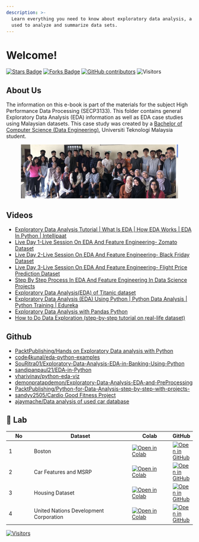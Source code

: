 ```yaml
---
description: >-
  Learn everything you need to know about exploratory data analysis, a method
  used to analyze and summarize data sets.
---
```


# Welcome!

[![Stars Badge](https://img.shields.io/github/stars/drshahizan/Python\_EDA)](https://github.com/drshahizan/Python\_EDA/stargazers) [![Forks Badge](https://img.shields.io/github/forks/drshahizan/Python\_EDA)](https://github.com/drshahizan/Python\_EDA/network/members) [![GitHub contributors](https://img.shields.io/github/contributors/drshahizan/Python\_EDA?color=2b9348)](https://github.com/drshahizan/Python\_EDA/graphs/contributors) ![Visitors](https://api.visitorbadge.io/api/visitors?path=https%3A%2F%2Fgithub.com%2Fdrshahizan%2FPython\_EDA\&labelColor=%23d9e3f0\&countColor=%23697689\&style=flat)

## About Us

The information on this e-book is part of the materials for the subject High Performance Data Processing (SECP3133). This folder contains general Exploratory Data Analysis (EDA) information as well as EDA case studies using Malaysian datasets. This case study was created by a [Bachelor of Computer Science (Data Engineering)](https://comp.utm.my/bachelor-of-computer-science-data-engineering/), Universiti Teknologi Malaysia student.

<figure><img src=".gitbook/assets/hpdp1.jpeg" alt=""><figcaption></figcaption></figure>

## Videos

* [Exploratory Data Analysis Tutorial | What Is EDA | How EDA Works | EDA In Python | Intellipaat](https://www.youtube.com/watch?v=oS12x4GjLjM)
* [Live Day 1-Live Session On EDA And Feature Engineering- Zomato Dataset](https://www.youtube.com/watch?v=F-X82zhIfBo\&t=91s)
* [Live Day 2-Live Session On EDA And Feature Engineering- Black Friday Dataset](https://www.youtube.com/watch?v=cGez1q4iOFU)
* [Live Day 3-Live Session On EDA And Feature Engineering- Flight Price Prediction Dataset](https://www.youtube.com/watch?v=v5dqavbyE-I)
* [Step By Step Process In EDA And Feature Engineering In Data Science Projects](https://www.youtube.com/watch?v=xhB-dmKmzRk)
* [Exploratory Data Analysis(EDA) of Titanic dataset](https://www.youtube.com/watch?v=Ea\_KAcdv1vs)
* [Exploratory Data Analysis (EDA) Using Python | Python Data Analysis | Python Training | Edureka](https://www.youtube.com/watch?v=-o3AxdVcUtQ)
* [Exploratory Data Analysis with Pandas Python](https://www.youtube.com/watch?v=xi0vhXFPegw)
* [How to Do Data Exploration (step-by-step tutorial on real-life dataset)](https://www.youtube.com/watch?v=OY4eQrekQvs)

## Github

* [PacktPublishing/Hands on Exploratory Data analysis with Python](https://github.com/PacktPublishing/Hands-on-Exploratory-Data-Analysis-with-Python)
* [code4kunal/eda-python-examples](https://github.com/code4kunal/eda-python-examples)
* [SouRitra01/Exploratory-Data-Analysis-EDA-in-Banking-Using-Python](https://github.com/SouRitra01/Exploratory-Data-Analysis-EDA-in-Banking-Python-Project-)
* [sandipanpaul21/EDA-in-Python](https://github.com/sandipanpaul21/EDA-in-Python)
* [vharivinay/python-eda-viz](https://github.com/vharivinay/python-eda-viz)
* [demonpratapdemon/Exploratory-Data-Analysis-EDA-and-PreProcessing](https://github.com/demonpratapdemon/Exploratory-Data-Analysis-EDA-and-PreProcessing)
* [PacktPublishing/Python-for-Data-Analysis-step-by-step-with-projects-](https://github.com/PacktPublishing/Python-for-Data-Analysis-step-by-step-with-projects-/blob/main/Solution\_practice\_exercise%2B\(eda\).ipynb)
* [sandyy2505/Cardio Good Fitness Project](https://github.com/sandyy2505/EDA)
* [ajaymache/Data analysis of used car database](https://github.com/ajaymache/data-analysis-using-python)

## 📖 Lab

<table><thead><tr><th width="77">No</th><th width="358">Dataset</th><th width="133">Colab</th><th>GitHub</th></tr></thead><tbody><tr><td>1</td><td>Boston</td><td><a href="https://colab.research.google.com/drive/1DjKNfvPGkYyHQWpiEdyK4ozm-nXVa43D#scrollTo=nzh3zNvXEOOn"><img src="https://img.shields.io/static/v1?label=&#x26;message=Colab&#x26;labelColor=grey&#x26;color=blue&#x26;logo=google-colab" alt="Open in Colab"></a></td><td><a href="https://github.com/drshahizan/Python_EDA/blob/main/lab/Lab_1_ml_exploratory_data_analysis.ipynb"><img src="https://img.shields.io/static/v1?label=&#x26;message=GitHub&#x26;labelColor=grey&#x26;color=blue&#x26;logo=github" alt="Open in GitHub"></a></td></tr><tr><td>2</td><td>Car Features and MSRP</td><td><a href="https://colab.research.google.com/drive/1E99RyuEAZM8j2dvoxRqV8oWpg3kjqfBg#scrollTo=dB_j6LtTTO5j"><img src="https://img.shields.io/static/v1?label=&#x26;message=Colab&#x26;labelColor=grey&#x26;color=blue&#x26;logo=google-colab" alt="Open in Colab"></a></td><td><a href="https://github.com/drshahizan/Python_EDA/blob/main/lab/Lab_2_Exploratory_Data_Analysis.ipynb"><img src="https://img.shields.io/static/v1?label=&#x26;message=GitHub&#x26;labelColor=grey&#x26;color=blue&#x26;logo=github" alt="Open in GitHub"></a></td></tr><tr><td>3</td><td>Housing Dataset</td><td><a href="https://colab.research.google.com/drive/1p8GVSVIOFFJEcFdZZdbtVd3Rysd5MDyf#scrollTo=SvL9Oi6Jlw_H"><img src="https://img.shields.io/static/v1?label=&#x26;message=Colab&#x26;labelColor=grey&#x26;color=blue&#x26;logo=google-colab" alt="Open in Colab"></a></td><td><a href="https://github.com/drshahizan/Python_EDA/blob/main/lab/Lab_3_Housing_Dataset.ipynb"><img src="https://img.shields.io/static/v1?label=&#x26;message=GitHub&#x26;labelColor=grey&#x26;color=blue&#x26;logo=github" alt="Open in GitHub"></a></td></tr><tr><td>4</td><td>United Nations Development Corporation</td><td><a href="https://colab.research.google.com/drive/1bMSLUmU-gSVJh0SF6CVWx1ddM17uBe_n"><img src="https://img.shields.io/static/v1?label=&#x26;message=Colab&#x26;labelColor=grey&#x26;color=blue&#x26;logo=google-colab" alt="Open in Colab"></a></td><td><a href="https://github.com/drshahizan/Python_EDA/blob/main/lab/lab4.ipynb"><img src="https://img.shields.io/static/v1?label=&#x26;message=GitHub&#x26;labelColor=grey&#x26;color=blue&#x26;logo=github" alt="Open in GitHub"></a></td></tr></tbody></table>

[![Visitors](https://api.visitorbadge.io/api/visitors?path=https%3A%2F%2Fgithub.com%2Fdrshahizan\&labelColor=%23697689\&countColor=%23555555\&style=plastic)](https://visitorbadge.io/status?path=https%3A%2F%2Fgithub.com%2Fdrshahizan)
